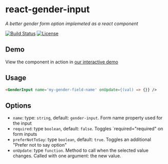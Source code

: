 # react-gender-input

_A better gender form option implemeted as a react component_

[![Build Status](https://travis-ci.org/ajgamble-milner/react-gender-input.svg?branch=master)](https://travis-ci.org/ajgamble-milner/react-gender-input)
[![License](https://img.shields.io/github/license/ajgamble-milner/react-gender-input.svg)](/LICENSE)

## Demo

View the component in action in [our interactive demo](https://ajgamble-milner.github.io/react-gender-input/)

## Usage

```html
<GenderInput name='my-gender-field-name' onUpdate={(val) => {}} />
```

## Options

- `name`: type: `string`, default: `gender-input`. Form name property used for the input
- `required`: type `boolean`, default: `false`. Toggles `required="required" on form inputs
- `preferNotToSay`: type `boolean`, default: `true`. Toggles an additional "Prefer not to say option"
- `onUpdate`: type `function`. Method to call when the selected value changes. Called with one argument: the new value.
